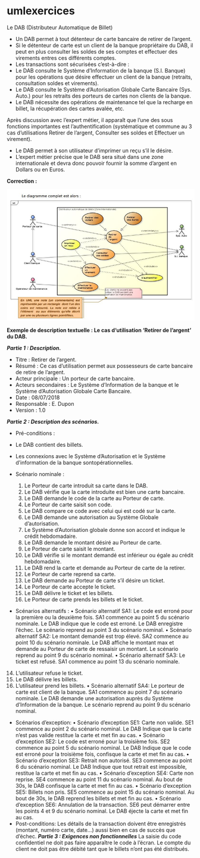 # umlexercices

Le DAB (Distributeur Automatique de Billet)

- Un DAB permet à tout détenteur de carte bancaire de retirer de l’argent.
- Si le détenteur de carte est un client de la banque propriétaire du DAB, il peut en plus consulter les soldes de ses comptes et effectuer des virements entres ces différents comptes.
- Les transactions sont sécurisées c’est-à-dire :
- Le DAB consulte le Système d’Information de la banque (S.I. Banque) pour les opérations que désire effectuer un client de la banque (retraits, consultation soldes et virements).
- Le DAB consulte le Système d’Autorisation Globale Carte Bancaire (Sys. Auto.) pour les retraits des porteurs de cartes non clients de la banque.
- Le DAB nécessite des opérations de maintenance tel que la recharge en billet, la récupération des cartes avalée, etc.

Après discussion avec l’expert métier, il apparaît que l’une des sous fonctions importantes est
l’authentification (systématique et commune au 3 cas d’utilisations Retirer de l’argent,
Consulter ses soldes et Effectuer un virement).
- Le DAB permet à son utilisateur d’imprimer un reçu s’il le désire.
- L’expert métier précise que le DAB sera situé dans une zone internationale et devra donc pouvoir fournir la somme d’argent en Dollars ou en Euros.

__Correction :__

![img](https://github.com/toufik17/umlexercices/blob/master/dab.JPG)

__Exemple de description textuelle : Le cas d‘utilisation ‘Retirer de l’argent’ du DAB.__

___Partie 1 : Description.___

- Titre : Retirer de l’argent.
- Résumé : Ce cas d’utilisation permet aux possesseurs de carte bancaire de retire de l’argent.
- Acteur principale : Un porteur de carte bancaire.
- Acteurs secondaires : Le Système d’Information de la banque et le Système d’Autorisation Globale Carte Bancaire.
- Date : 08/07/2018
- Responsable : E. Dupon
- Version : 1.0

___Partie 2 : Description des scénarios.___

- Pré-conditions :
- Le DAB contient des billets.
- Les connexions avec le Système d’Autorisation et le Système d’information de la banque sontopérationnelles.

- Scénario nominale :

    1) Le Porteur de carte introduit sa carte dans le DAB.
    2) Le DAB vérifie que la carte introduite est bien une carte bancaire.
    3) Le DAB demande le code de la carte au Porteur de carte.
    4) Le Porteur de carte saisit son code.
    5) Le DAB compare ce code avec celui qui est codé sur la carte.
    6) Le DAB demande une autorisation au Système Globale d’autorisation.
    7) Le Système d’Autorisation globale donne son accord et indique le crédit hebdomadaire.
    8) Le DAB demande le montant désiré au Porteur de carte.
    9) Le Porteur de carte saisit le montant.
    10) Le DAB vérifie si le montant demandé est inférieur ou égale au crédit hebdomadaire.
    11) Le DAB rend la carte et demande au Porteur de carte de la retirer.
    12) Le Porteur de carte reprend sa carte.
    13) Le DAB demande au Porteur de carte s’il désire un ticket.
    14) Le Porteur de carte accepte le ticket.
    15) Le DAB délivre le ticket et les billets.
    16) Le Porteur de carte prends les billets et le ticket.

- Scénarios alternatifs :
• Scénario alternatif SA1: Le code est erroné pour la première ou la deuxième fois. 
SA1 commence au point 5 du scénario nominale.
Le DAB indique que le code est erroné.
Le DAB enregistre l’échec.
Le scénario reprend au point 3 du scénario nominal.
• Scénario alternatif SA2: Le montant demandé est trop élevé.
SA2 commence au point 10 du scénario nominale.
Le DAB affiche le montant max et demande au Porteur de carte de ressaisir un montant.
Le scénario reprend au point 9 du scénario nominal.
• Scénario alternatif SA3: Le ticket est refusé.
SA1 commence au point 13 du scénario nominale.
14) L’utilisateur refuse le ticket.
15) Le DAB délivre les billets.
16) L’utilisateur prend les billets.
• Scénario alternatif SA4: Le porteur de carte est client de la banque.
SA1 commence au point 7 du scénario nominale.
Le DAB demande une autorisation auprès du Système d’Information de la banque.
Le scénario reprend au point 9 du scénario nominal.
- Scénarios d’exception:
• Scénario d’exception SE1: Carte non valide.
SE1 commence au point 2 du scénario nominal.
Le DAB Indique que la carte n’est pas valide restitue la carte et met fin au cas.
• Scénario d’exception SE2: Le code est erroné pour la troisième fois.
SE2 commence au point 5 du scénario nominal.
Le DAB Indique que le code est erroné pour la troisième fois, confisque la carte et met fin au cas.
• Scénario d’exception SE3: Retrait non autorisé.
SE3 commence au point 6 du scénario nominal.
Le DAB Indique que tout retrait est impossible, restitue la carte et met fin au cas.
• Scénario d’exception SE4: Carte non reprise.
SE4 commence au point 11 du scénario nominal.
Au bout de 30s, le DAB confisque la carte et met fin au cas.
• Scénario d’exception SE5: Billets non pris.
SE5 commence au point 15 du scénario nominal.
Au bout de 30s, le DAB reprend les billets et met fin au cas.
• Scénario d’exception SE6: Annulation de la transaction.
SE6 peut démarrer entre les points 4 et 9 du scénario nominal.
Le DAB éjecte la carte et met fin au cas.
- Post-conditions:
Les détails de la transaction doivent être enregistrés (montant, numéro carte, date…) aussi bien
en cas de succès que d’échec.
___Partie 3 : Exigences non fonctionnelles___
La saisie du code confidentiel ne doit pas faire apparaître le code à l’écran.
Le compte du client ne doit pas être débité tant que le billets n’ont pas été distribués.
